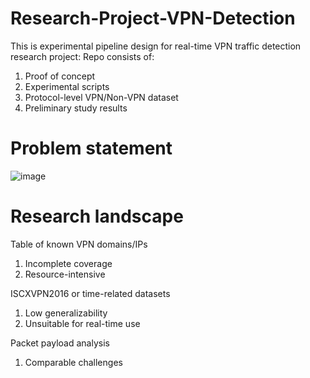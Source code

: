 # Research-Project-VPN-Detection
This is experimental pipeline design for real-time VPN traffic detection research project:
Repo consists of:
  1. Proof of concept
  2. Experimental scripts
  3. Protocol-level VPN/Non-VPN dataset 
  4. Preliminary study results

# Problem statement
![image](https://github.com/yuantian94/Research-Project-VPN-Detection/assets/13746207/6a734e35-09f0-4085-a410-da6b43cab077)

# Research landscape
Table of known VPN domains/IPs
  1. Incomplete coverage
  2. Resource-intensive

ISCXVPN2016 or time-related datasets
  1. Low generalizability
  2. Unsuitable for real-time use

Packet payload analysis
  1. Comparable challenges

